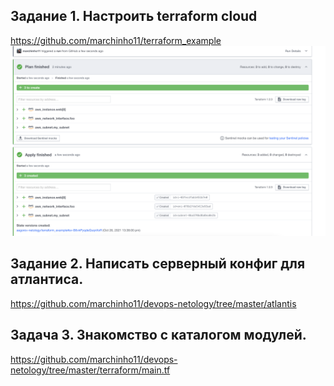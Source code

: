 ## Задание 1. Настроить terraform cloud
https://github.com/marchinho11/terraform_example
![](../imgs/terraform.png)

## Задание 2. Написать серверный конфиг для атлантиса.
https://github.com/marchinho11/devops-netology/tree/master/atlantis

## Задача 3. Знакомство с каталогом модулей.
https://github.com/marchinho11/devops-netology/tree/master/terraform/main.tf